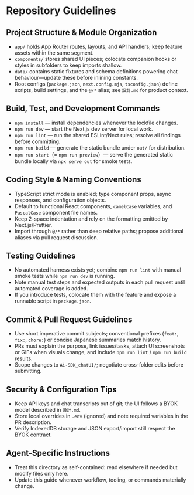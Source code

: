 # Repository Guidelines

## Project Structure & Module Organization
- `app/` holds App Router routes, layouts, and API handlers; keep feature assets within the same segment.
- `components/` stores shared UI pieces; colocate companion hooks or styles in subfolders to keep imports shallow.
- `data/` contains static fixtures and schema definitions powering chat behaviour—update these before inlining constants.
- Root configs (`package.json`, `next.config.mjs`, `tsconfig.json`) define scripts, build settings, and the `@/*` alias; see `設計.md` for product context.

## Build, Test, and Development Commands
- `npm install` — install dependencies whenever the lockfile changes.
- `npm run dev` — start the Next.js dev server for local work.
- `npm run lint` — run the shared ESLint/Next rules; resolve all findings before committing.
- `npm run build` — generate the static bundle under `out/` for distribution.
- `npm run start`（= `npm run preview`）— serve the generated static bundle locally via `npx serve out` for smoke tests.

## Coding Style & Naming Conventions
- TypeScript strict mode is enabled; type component props, async responses, and configuration objects.
- Default to functional React components, `camelCase` variables, and `PascalCase` component file names.
- Keep 2-space indentation and rely on the formatting emitted by Next.js/Prettier.
- Import through `@/*` rather than deep relative paths; propose additional aliases via pull request discussion.

## Testing Guidelines
- No automated harness exists yet; combine `npm run lint` with manual smoke tests while `npm run dev` is running.
- Note manual test steps and expected outputs in each pull request until automated coverage is added.
- If you introduce tests, colocate them with the feature and expose a runnable script in `package.json`.

## Commit & Pull Request Guidelines
- Use short imperative commit subjects; conventional prefixes (`feat:`, `fix:`, `chore:`) or concise Japanese summaries match history.
- PRs must explain the purpose, link issues/tasks, attach UI screenshots or GIFs when visuals change, and include `npm run lint` / `npm run build` results.
- Scope changes to `Ai-SDK_chatUI/`; negotiate cross-folder edits before submitting.

## Security & Configuration Tips
- Keep API keys and chat transcripts out of git; the UI follows a BYOK model described in `設計.md`.
- Store local overrides in `.env` (ignored) and note required variables in the PR description.
- Verify IndexedDB storage and JSON export/import still respect the BYOK contract.

## Agent-Specific Instructions
- Treat this directory as self-contained: read elsewhere if needed but modify files only here.
- Update this guide whenever workflow, tooling, or commands materially change.
